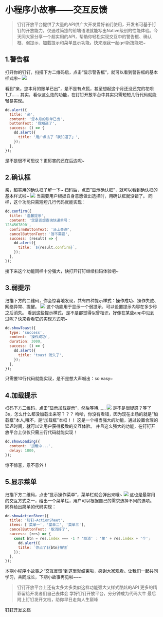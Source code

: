 # 小程序小故事——交互反馈
> 钉钉开放平台提供了大量的API供广大开发爱好者们使用，开发者可基于钉钉的开放能力，仅通过简捷的前端语法就能写出Native级别的性能体验。今天同大家分享一个超实用的API，帮助你轻松实现交互中的警告框、确认框、弱提示、加载提示和菜单显示功能，快来跟我一起get新技能吧~

## 1.警告框
打开你的钉钉，扫描下方二维码后，点击“显示警告框”，就可以看到警告框的基本样式啦~
![](media/15316321985685/15316335219375.jpg)

看到“亲，您本月的账单已出"，是不是有点慌，甚至想起这个月还没还完的花呗T_T……
其实，看似这么炫的功能，在钉钉开放平台中其实只需短短几行代码就能轻易实现。

```js
dd.alert({
  title: '亲',
  content: '您本月的账单已出',
  buttonText: '我知道了',
  success: () => {
    dd.alert({
      title: '用户点击了「我知道了」',
    });
  },
});
```
是不是很不可思议？更厉害的还在后边呢~

## 2.确认框
亲，超实用的确认框了解一下~
扫码后，点击”显示确认框“，就可以看到确认框的基本样式啦~
![](media/15316321985685/15316337145452.jpg)
当需要用户根据自身意愿做出选择时，用确认框就没错了。
同样，这个功能只需短短几行代码就能实现：

```js
dd.confirm({
  title: '温馨提示',
  content: '您是否想查询快递单号：
1234567890',
  confirmButtonText: '马上查询',
  cancelButtonText: '暂不需要',
  success: (result) => {
    dd.alert({
      title: `${result.confirm}`,
    });
  },
});
```
接下来这个功能同样十分强大，快打开钉钉继续扫码体验吧~

## 3.弱提示
扫描下方的二维码，你会惊喜地发现，共有四种提示样式：操作成功、操作失败、网络异常、提醒。
![](media/15316321985685/15316339046931.jpg)
这个功能用于显示一个弱提示，可以设置提示内容在多少秒之后消失。
看到这些提示样式，是不是都觉得似曾相识，好像在某些app中见到过呢？快来看看它的实现方式吧~

```js
dd.showToast({
  type: 'success',
  content: '操作成功',
  duration: 3000,
  success: () => {
    dd.alert({
      title: 'toast 消失了',
    });
  },
});
```
只需要10行代码就能实现，是不是想大声喊出：so easy~

## 4.加载提示
扫码下方二维码，点击”显示加载提示“，然后等待……
![](media/15316321985685/15316340398958.jpg)
是不是很疑惑？等了3s，怎么什么都没加载出来呀？？？
哈哈，你没有看错，因为现在出场的就是“加载框”本人,哦不，是“加载框”本框！！
这是一个相当强大的功能，通过设置合理的延迟时间，就可以让用户获得极致的交互体验。
并且这么强大的功能，在钉钉开放平台上仅仅只需三行代码就能实现！

```js
dd.showLoading({
  content: '加载中...',
  delay: 1000,
});
```
惊不惊喜，意不意外！

## 5.显示菜单
扫描下方二维码，点击“显示操作菜单”，菜单栏就会弹出来哦~
![](media/15316321985685/15316342795472.jpg)
这也是最常用的交互方式之一，给出一个菜单栏，用户可以根据自己的需求选择不同的选项。
同样给出简单的代码实现：

```js
dd.showActionSheet({
  title: '钉钉-ActionSheet',
  items: ['菜单一', '菜单二', '菜单三'],
  cancelButtonText: '取消好了',
  success: (res) => {
    const btn = res.index === -1 ? '取消' : '第' + res.index + '个';
      dd.alert({
      title: `你点了${btn}按钮`
    });
  },
});
```
本期小程序小故事之“交互反馈”到这里就结束啦，感谢大家观看。让我们一起共同学习，共同成长，下期小故事再见啦~~~
     
> 钉钉开放平台上还有太多太多类似这样功能强大又样式酷炫的API
> 更多的精彩留给开发者们自己去体会
> 学好钉钉开放平台，分分钟成为代码大牛
> 最后附上钉钉发开文档，助你早日走向人生巅峰

[钉钉开发文档](https://open-doc.dingtalk.com/microapp/index?spm=0.0.0.0.fkqxd0)


